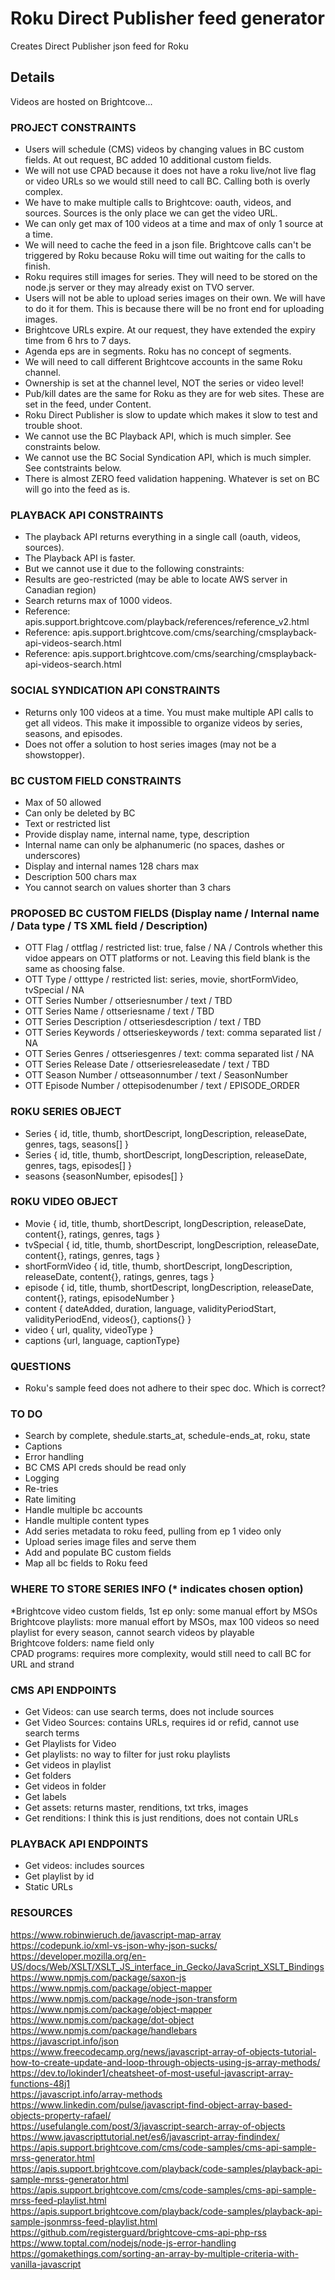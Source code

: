 # Roku Direct Publisher feed generator

Creates Direct Publisher json feed for Roku

## Details

Videos are hosted on Brightcove...

### PROJECT CONSTRAINTS

- Users will schedule (CMS) videos by changing values in BC custom fields. At out request, BC added 10 additional custom fields.
- We will not use CPAD because it does not have a roku live/not live flag or video URLs so we would still need to call BC. Calling both is overly complex.
- We have to make multiple calls to Brightcove: oauth, videos, and sources. Sources is the only place we can get the video URL.
- We can only get max of 100 videos at a time and max of only 1 source at a time.
- We will need to cache the feed in a json file. Brightcove calls can't be triggered by Roku because Roku will time out waiting for the calls to finish.
- Roku requires still images for series. They will need to be stored on the node.js server or they may already exist on TVO server.
- Users will not be able to upload series images on their own. We will have to do it for them. This is because there will be no front end for uploading images.
- Brightcove URLs expire. At our request, they have extended the expiry time from 6 hrs to 7 days.
- Agenda eps are in segments. Roku has no concept of segments.
- We will need to call different Brightcove accounts in the same Roku channel.
- Ownership is set at the channel level, NOT the series or video level!
- Pub/kill dates are the same for Roku as they are for web sites. These are set in the feed, under Content.  
- Roku Direct Publisher is slow to update which makes it slow to test and trouble shoot.
- We cannot use the BC Playback API, which is much simpler. See constraints below.
- We cannot use the BC Social Syndication API, which is much simpler. See contstraints below.
- There is almost ZERO feed validation happening. Whatever is set on BC will go into the feed as is.

### PLAYBACK API CONSTRAINTS

- The playback API returns everything in a single call (oauth, videos, sources).
- The Playback API is faster.
- But we cannot use it due to the following constraints:
- Results are geo-restricted (may be able to locate AWS server in Canadian region)
- Search returns max of 1000 videos.
- Reference: apis.support.brightcove.com/playback/references/reference_v2.html
- Reference: apis.support.brightcove.com/cms/searching/cmsplayback-api-videos-search.html
- Reference: apis.support.brightcove.com/cms/searching/cmsplayback-api-videos-search.html

### SOCIAL SYNDICATION API CONSTRAINTS

- Returns only 100 videos at a time. You must make multiple API calls to get all videos. This make it impossible to organize videos by series, seasons, and episodes.
- Does not offer a solution to host series images (may not be a showstopper).

### BC CUSTOM FIELD CONSTRAINTS

- Max of 50 allowed
- Can only be deleted by BC
- Text or restricted list
- Provide display name, internal name, type, description
- Internal name can only be alphanumeric (no spaces, dashes or underscores)
- Display and internal names 128 chars max
- Description 500 chars max
- You cannot search on values shorter than 3 chars

### PROPOSED BC CUSTOM FIELDS (Display name / Internal name / Data type / TS XML field / Description)

- OTT Flag / ottflag / restricted list: true, false  / NA / Controls whether this vidoe appears on OTT platforms or not. Leaving this field blank is the same as choosing false.
- OTT Type / otttype / restricted list: series, movie, shortFormVideo, tvSpecial / NA
- OTT Series Number / ottseriesnumber / text / TBD
- OTT Series Name / ottseriesname / text / TBD
- OTT Series Description / ottseriesdescription / text / TBD
- OTT Series Keywords / ottserieskeywords / text: comma separated list / NA
- OTT Series Genres / ottseriesgenres / text: comma separated list / NA
- OTT Series Release Date / ottseriesreleasedate / text / TBD
- OTT Season Number / ottseasonnumber / text / SeasonNumber
- OTT Episode Number / ottepisodenumber / text / EPISODE_ORDER

### ROKU SERIES OBJECT

- Series         { id, title, thumb, shortDescript, longDescription, releaseDate, genres, tags, seasons[]  }
- Series         { id, title, thumb, shortDescript, longDescription, releaseDate, genres, tags, episodes[] }
- seasons        {seasonNumber, episodes[] }

### ROKU VIDEO OBJECT

- Movie          { id, title, thumb, shortDescript, longDescription, releaseDate, content{}, ratings, genres, tags }
- tvSpecial      { id, title, thumb, shortDescript, longDescription, releaseDate, content{}, ratings, genres, tags }
- shortFormVideo { id, title, thumb, shortDescript, longDescription, releaseDate, content{}, ratings, genres, tags }
- episode        { id, title, thumb, shortDescript, longDescription, releaseDate, content{}, ratings, episodeNumber }
- content { dateAdded, duration, language, validityPeriodStart, validityPeriodEnd, videos{}, captions{} }
- video { url, quality, videoType }
- captions {url, language, captionType}

### QUESTIONS

- Roku's sample feed does not adhere to their spec doc. Which is correct?

### TO DO

- Search by complete, shedule.starts_at, schedule-ends_at, roku, state
- Captions
- Error handling
- BC CMS API creds should be read only
- Logging
- Re-tries
- Rate limiting
- Handle multiple bc accounts
- Handle multiple content types
- Add series metadata to roku feed, pulling from ep 1 video only
- Upload series image files and serve them
- Add and populate BC custom fields
- Map all bc fields to Roku feed

### WHERE TO STORE SERIES INFO (* indicates chosen option)

*Brightcove video custom fields, 1st ep only: some manual effort by MSOs  
Brightcove playlists: more manual effort by MSOs, max 100 videos so need playlist for every season, cannot search videos by playable  
Brightcove folders: name field only  
CPAD programs: requires more complexity, would still need to call BC for URL and strand  

### CMS API ENDPOINTS

- Get Videos: can use search terms, does not include sources
- Get Video Sources: contains URLs, requires id or refid, cannot use search terms
- Get Playlists for Video
- Get playlists: no way to filter for just roku playlists
- Get videos in playlist
- Get folders
- Get videos in folder
- Get labels
- Get assets: returns master, renditions, txt trks, images
- Get renditions: I think this is just renditions, does not contain URLs

### PLAYBACK API ENDPOINTS

- Get videos: includes sources
- Get playlist by id
- Static URLs

### RESOURCES

https://www.robinwieruch.de/javascript-map-array  
https://codepunk.io/xml-vs-json-why-json-sucks/  
https://developer.mozilla.org/en-US/docs/Web/XSLT/XSLT_JS_interface_in_Gecko/JavaScript_XSLT_Bindings  
https://www.npmjs.com/package/saxon-js  
https://www.npmjs.com/package/object-mapper  
https://www.npmjs.com/package/node-json-transform  
https://www.npmjs.com/package/object-mapper  
https://www.npmjs.com/package/dot-object  
https://www.npmjs.com/package/handlebars  
https://javascript.info/json  
https://www.freecodecamp.org/news/javascript-array-of-objects-tutorial-how-to-create-update-and-loop-through-objects-using-js-array-methods/  
https://dev.to/lokinder1/cheatsheet-of-most-useful-javascript-array-functions-48j1  
https://javascript.info/array-methods  
https://www.linkedin.com/pulse/javascript-find-object-array-based-objects-property-rafael/  
https://usefulangle.com/post/3/javascript-search-array-of-objects  
https://www.javascripttutorial.net/es6/javascript-array-findindex/  
https://apis.support.brightcove.com/cms/code-samples/cms-api-sample-mrss-generator.html  
https://apis.support.brightcove.com/playback/code-samples/playback-api-sample-mrss-generator.html  
https://apis.support.brightcove.com/cms/code-samples/cms-api-sample-mrss-feed-playlist.html  
https://apis.support.brightcove.com/playback/code-samples/playback-api-sample-jsonmrss-feed-playlist.html  
https://github.com/registerguard/brightcove-cms-api-php-rss  
https://www.toptal.com/nodejs/node-js-error-handling  
https://gomakethings.com/sorting-an-array-by-multiple-criteria-with-vanilla-javascript  
